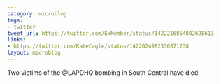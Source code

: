 ```yaml
---
category: microblog
tags:
- twitter
tweet_url: https://twitter.com/ExMember/status/1422216854802628613
links:
- https://twitter.com/KateCagle/status/1422024982536671238
layout: microblog
---
```

Two victims of the @LAPDHQ bombing in South Central have died.
